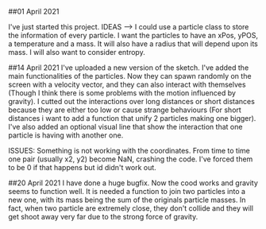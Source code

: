 ##01 April 2021

I've just started this project.
IDEAS --> I could use a particle class to store the information of every particle. I want the particles to have an xPos, yPOS, a temperature and a mass. It will
          also have a radius that will depend upon its mass. I will also want to consider entropy.
          
##14 April 2021
I've uploaded a new version of the sketch. I've added the main functionalities of the particles. Now they can spawn randomly on the screen with a velocity vector, and they can also interact with themselves (Though I think there is some problems with the motion influenced by gravity). I cutted out the interactions over long distances or short distances because they are either too low or cause strange behaviours (For short distances i want to add a function that unify 2 particles making one bigger). I've also added an optional visual line that show the interaction that one particle is having with another one.

ISSUES: Something is not working with the coordinates. From time to time one pair (usually x2, y2) become NaN, crashing the code. I've forced them to be 0 if that happens but id didn't work out.

##20 April 2021
I have done a huge bugfix. Now the cood works and gravity seems to function well. It is needed a function to join two particles into a new one, with its mass being the sum of the originals particle masses. In fact, when two particle are extremely close, they don't collide and they will get shoot away very far due to the strong force of gravity.
